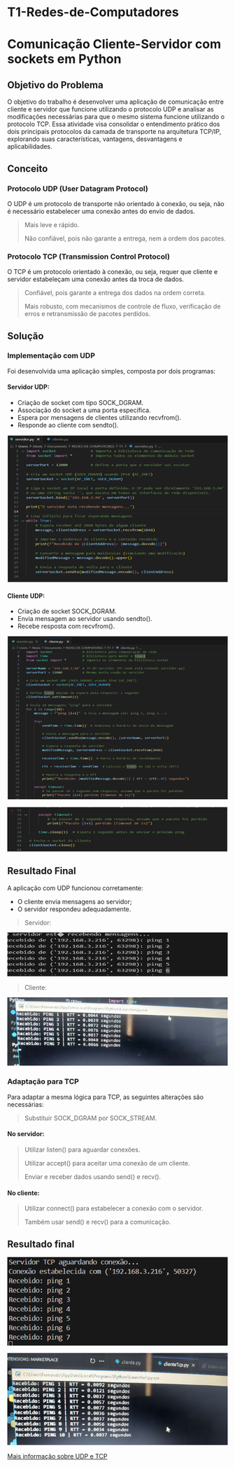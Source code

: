 # T1-Redes-de-Computadores
# Comunicação Cliente-Servidor com sockets em Python

## Objetivo do Problema
O objetivo do trabalho é desenvolver uma aplicação de comunicação entre cliente e servidor que funcione utilizando o protocolo UDP e analisar as modificações necessárias para que o mesmo sistema funcione utilizando o protocolo TCP. Essa atividade visa consolidar o entendimento prático dos dois principais protocolos da camada de transporte na arquitetura TCP/IP, explorando suas características, vantagens, desvantagens e aplicabilidades.

  ## Conceito
### Protocolo UDP (User Datagram Protocol)
O UDP é um protocolo de transporte não orientado à conexão, ou seja, não é necessário estabelecer uma conexão antes do envio de dados. 
>	Mais leve e rápido.
>
>	Não confiável, pois não garante a entrega, nem a ordem dos pacotes.


### Protocolo TCP (Transmission Control Protocol)
O TCP é um protocolo orientado à conexão, ou seja, requer que cliente e servidor estabeleçam uma conexão antes da troca de dados. 
>	Confiável, pois garante a entrega dos dados na ordem correta.
>
>	Mais robusto, com mecanismos de controle de fluxo, verificação de erros e retransmissão de pacotes perdidos.

  ## Solução
### Implementação com UDP
Foi desenvolvida uma aplicação simples, composta por dois programas:
#### Servidor UDP:
*	Criação de socket com tipo SOCK_DGRAM.
*	Associação do socket a uma porta específica.
*	Espera por mensagens de clientes utilizando recvfrom().
*	Responde ao cliente com sendto().
  
![Imagem do código de Servidor UDP](https://github.com/AlexisSolis7/T1-Redes-de-Computadores/blob/main/Captura%20de%20tela%202025-05-27%20185624.png)


#### Cliente UDP:
*	Criação de socket SOCK_DGRAM.
*	Envia mensagem ao servidor usando sendto().
*	Recebe resposta com recvfrom().

![Imagem do código de Cliente UDP](https://github.com/AlexisSolis7/T1-Redes-de-Computadores/blob/main/Captura%20de%20tela%202025-05-27%20192942.png)


![Imagem do código de Cliente UDP](https://github.com/AlexisSolis7/T1-Redes-de-Computadores/blob/main/Captura%20de%20tela%202025-05-27%20193403.png) 

  ## Resultado Final
A aplicação com UDP funcionou corretamente:
* O cliente envia mensagens ao servidor;
*	O servidor respondeu adequadamente.

> Servidor:

![Resultado do servidor](https://github.com/AlexisSolis7/T1-Redes-de-Computadores/blob/main/Captura%20de%20tela%202025-06-09%20093254.png)

> Cliente:

![Resultado do Cliente](https://github.com/AlexisSolis7/T1-Redes-de-Computadores/blob/main/Captura%20de%20tela%202025-06-09%20092831.png)


### Adaptação para TCP
Para adaptar a mesma lógica para TCP, as seguintes alterações são necessárias:

> Substituir SOCK_DGRAM por SOCK_STREAM.

#### No servidor:
>	Utilizar listen() para aguardar conexões.
>
>	Utilizar accept() para aceitar uma conexão de um cliente.
>
>	Enviar e receber dados usando send() e recv().
>
#### No cliente:
>	Utilizar connect() para estabelecer a conexão com o servidor.
>
>	Também usar send() e recv() para a comunicação.

## Resultado final
![Resultado do servidor](https://github.com/AlexisSolis7/T1-Redes-de-Computadores/blob/main/Captura%20de%20tela%202025-06-09%20094341.png)

![Resultado do servidor](https://github.com/AlexisSolis7/T1-Redes-de-Computadores/blob/main/Captura%20de%20tela%202025-06-09%20100128.png)




[Mais informação sobre UDP e TCP](https://www.datacamp.com/pt/tutorial/a-complete-guide-to-socket-programming-in-python)
